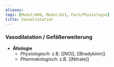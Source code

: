 ```yaml
---
aliases: 
tags: [Modul/m08, Modul/m21, Fach/Physiologie]
title: Vasodilatation
---
```

### Vasodilatation / Gefäßerweiterung
- **Ätiologie**
	- *Physiologisch:* z.B. [[NO]], [[Bradykinin]]
	- *Pharmakologisch:* z.B. [[Nitrate]]
